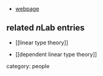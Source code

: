 

* [webpage](http://research.microsoft.com/en-us/um/people/nick/)

## related $n$Lab entries

* [[linear type theory]]

* [[dependent linear type theory]]



category: people
